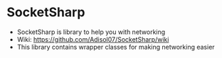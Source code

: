 # SocketSharp
 - SocketSharp is library to help you with networking
 - Wiki: https://github.com/Adisol07/SocketSharp/wiki
 - This library contains wrapper classes for making networking easier
